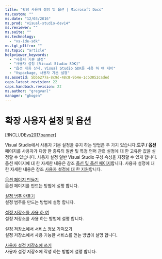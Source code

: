 ```yaml
---
title: "확장 사용자 설정 및 옵션 | Microsoft Docs"
ms.custom: ""
ms.date: "12/03/2016"
ms.prod: "visual-studio-dev14"
ms.reviewer: ""
ms.suite: ""
ms.technology: 
  - "vs-ide-sdk"
ms.tgt_pltfrm: ""
ms.topic: "article"
helpviewer_keywords: 
  - "사용자 기본 설정"
  - "사용자 설정 [Visual Studio SDK]"
  - "옵션 대화 상자, Visual Studio SDK를 사용 하 여 제어"
  - "Vspackage, 사용자 기본 설정"
ms.assetid: 5bb6277a-8c9d-48c8-9b4e-1cb3052caded
caps.latest.revision: 22
caps.handback.revision: 22
ms.author: "gregvanl"
manager: "ghogen"
---
```

# 확장 사용자 설정 및 옵션
[!INCLUDE[vs2017banner](../code-quality/includes/vs2017banner.md)]

Visual Studio에서 사용자 기본 설정을 유지 하는 방법은 두 가지 있습니다.**도구 \/ 옵션** 페이지를 사용자가 다양 한 종류의 일반 및 특정 언어 관련 설정에 대 한 고유한 값을 설정할 수 있습니다. 사용자 설정 일반 Visual Studio 구성 속성을 지정할 수 있게 합니다. 옵션 페이지에 대 한 자세한 내용은 참조 [옵션 및 옵션 페이지](../extensibility/internals/options-and-options-pages.md)합니다. 사용자 설정에 대 한 자세한 내용은 참조 [사용자 설정에 대 한 지원](../extensibility/internals/support-for-user-settings.md)합니다.  
  
 [옵션 페이지 만들기](../extensibility/creating-an-options-page.md)  
 옵션 페이지를 만드는 방법에 설명 합니다.  
  
 [설정 범주 만들기](../extensibility/creating-a-settings-category.md)  
 설정 범주를 만드는 방법에 설명 합니다.  
  
 [설정 저장소를 사용 하 여](../extensibility/using-the-settings-store.md)  
 설정 저장소를 사용 하는 방법에 설명 합니다.  
  
 [설정 저장소에서 서비스 정보 가져오기](../extensibility/getting-service-information-from-the-settings-store.md)  
 설정 저장소에서 사용 가능한 서비스를 얻는 방법에 설명 합니다.  
  
 [사용자 설정 저장소에 쓰기](../extensibility/writing-to-the-user-settings-store.md)  
 사용자 설정 저장소에 작성 하는 방법에 설명 합니다.